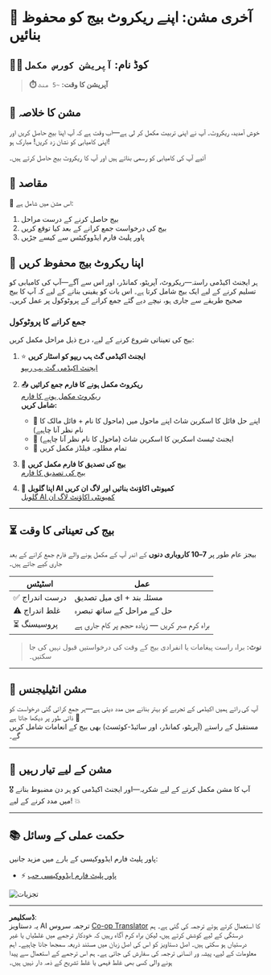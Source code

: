 <!--
CO_OP_TRANSLATOR_METADATA:
{
  "original_hash": "c309da91b8c84aad1ab6e8bbf25674df",
  "translation_date": "2025-10-22T19:58:58+00:00",
  "source_file": "docs/recruit/course-completion-badges-recruit/README.md",
  "language_code": "ur"
}
-->
# 🚨 آخری مشن: اپنے ریکروٹ بیج کو محفوظ بنائیں

## 🕵️‍♂️ کوڈ نام: `آپریشن کورس مکمل`

> **⏱️ آپریشن کا وقت:** `~5 منٹ`  

## 🎯 مشن کا خلاصہ

خوش آمدید، ریکروٹ۔ آپ نے اپنی تربیت مکمل کر لی ہے—اب وقت ہے کہ آپ اپنا بیج حاصل کریں اور اپنی کامیابی کو نشان زد کریں! مبارک ہو!  

آئیے آپ کی کامیابی کو رسمی بناتے ہیں اور آپ کا ریکروٹ بیج حاصل کرتے ہیں۔

## 🔎 مقاصد

📖 اس مشن میں شامل ہے:

1. بیج حاصل کرنے کے درست مراحل
1. بیج کی درخواست جمع کرانے کے بعد کیا توقع کریں
1. پاور پلیٹ فارم ایڈووکیٹس سے کیسے جڑیں

## 🏅 اپنا ریکروٹ بیج محفوظ کریں

ہر ایجنٹ اکیڈمی راستہ—ریکروٹ، آپریٹو، کمانڈر، اور اس سے آگے—آپ کی کامیابی کو تسلیم کرنے کے لیے ایک بیج شامل کرتا ہے۔ اس بات کو یقینی بنانے کے لیے کہ آپ کا بیج صحیح طریقے سے جاری ہو، نیچے دیے گئے جمع کرانے کے پروٹوکول پر عمل کریں۔

### جمع کرانے کا پروٹوکول

بیج کی تعیناتی شروع کرنے کے لیے، درج ذیل مراحل مکمل کریں:

1. ⭐ **ایجنٹ اکیڈمی گٹ ہب ریپو کو اسٹار کریں**  
   [ایجنٹ اکیڈمی گٹ ہب ریپو](https://github.com/microsoft/agent-academy)

1. 📤 **ریکروٹ مکمل ہونے کا فارم جمع کرائیں**  
   [ریکروٹ مکمل ہونے کا فارم](https://aka.ms/agent-academy-recruit/badge)  
   **شامل کریں:**
      * 📸 اپنے حل فائل کا اسکرین شاٹ اپنے ماحول میں (ماحول کا نام + فائل مالک کا نام نظر آنا چاہیے)
      * 📸 ایجنٹ ٹیسٹ اسکرین کا اسکرین شاٹ (ماحول کا نام نظر آنا چاہیے)
      * 📝 تمام مطلوبہ فیلڈز مکمل کریں

1. 🧾 **بیج کی تصدیق کا فارم مکمل کریں**  
   [بیج کی تصدیق کا فارم](https://aka.ms/agent-academy-recruit/form)

1. 🔐 **اپنا گلوبل AI کمیونٹی اکاؤنٹ بنائیں اور لاگ ان کریں**  
   [گلوبل AI کمیونٹی اکاؤنٹ لاگ ان](https://globalai.community/auth/login)

---

## ⏳ بیج کی تعیناتی کا وقت

بیجز عام طور پر **7–10 کاروباری دنوں** کے اندر آپ کے مکمل ہونے والے فارم جمع کرانے کے بعد جاری کیے جاتے ہیں۔

| اسٹیٹس           | عمل                                      |
|------------------|-------------------------------------------|
| ✅ درست اندراج   | مسئلہ بند + ای میل تصدیق                 |
| ⚠️ غلط اندراج   | حل کے مراحل کے ساتھ تبصرہ                |
| ⏳ پروسیسنگ      | براہ کرم صبر کریں — زیادہ حجم پر کام جاری ہے |

> **نوٹ:** براہ راست پیغامات یا انفرادی بیج کے وقت کی درخواستیں قبول نہیں کی جا سکتیں۔

---

## 🧠 مشن انٹیلیجنس

آپ کی رائے ہمیں اکیڈمی کے تجربے کو بہتر بنانے میں مدد دیتی ہے—ہر جمع کرائی گئی درخواست کو ذاتی طور پر دیکھا جاتا ہے 💖  
مستقبل کے راستے (آپریٹو، کمانڈر، اور سائیڈ-کوئسٹ) بھی بیج کے انعامات شامل کریں گے۔

---

## 📡 مشن کے لیے تیار رہیں

🎖 آپ کا مشن مکمل کرنے کے لیے شکریہ—اور ایجنٹ اکیڈمی کو ہر دن مضبوط بنانے میں مدد کرنے کے لیے! 💥

---

## 📚 حکمت عملی کے وسائل

پاور پلیٹ فارم ایڈووکیسی کے بارے میں مزید جانیں:

* ⚡ [پاور پلیٹ فارم ایڈووکیسی حب](https://aka.ms/power-advocates)

<img src="https://m365-visitor-stats.azurewebsites.net/agent-academy/recruit/final-mission" alt="تجزیات" />

---

**ڈسکلیمر**:  
یہ دستاویز AI ترجمہ سروس [Co-op Translator](https://github.com/Azure/co-op-translator) کا استعمال کرتے ہوئے ترجمہ کی گئی ہے۔ ہم درستگی کے لیے کوشش کرتے ہیں، لیکن براہ کرم آگاہ رہیں کہ خودکار ترجمے میں غلطیاں یا غیر درستیاں ہو سکتی ہیں۔ اصل دستاویز کو اس کی اصل زبان میں مستند ذریعہ سمجھا جانا چاہیے۔ اہم معلومات کے لیے، پیشہ ور انسانی ترجمہ کی سفارش کی جاتی ہے۔ ہم اس ترجمے کے استعمال سے پیدا ہونے والی کسی بھی غلط فہمی یا غلط تشریح کے ذمہ دار نہیں ہیں۔